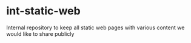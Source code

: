 # int-static-web
Internal repository to keep all static web pages with various content we would like to share publicly
